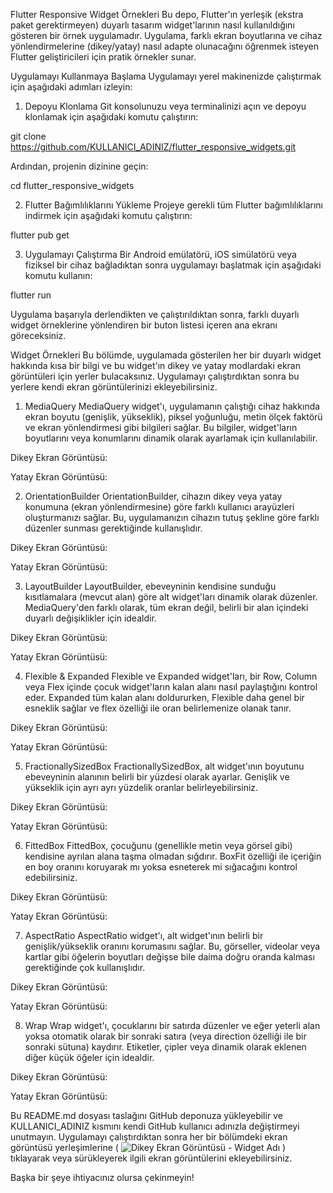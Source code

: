 Flutter Responsive Widget Örnekleri
Bu depo, Flutter'ın yerleşik (ekstra paket gerektirmeyen) duyarlı tasarım widget'larının nasıl kullanıldığını gösteren bir örnek uygulamadır. Uygulama, farklı ekran boyutlarına ve cihaz yönlendirmelerine (dikey/yatay) nasıl adapte olunacağını öğrenmek isteyen Flutter geliştiricileri için pratik örnekler sunar.

Uygulamayı Kullanmaya Başlama
Uygulamayı yerel makinenizde çalıştırmak için aşağıdaki adımları izleyin:

1. Depoyu Klonlama
Git konsolunuzu veya terminalinizi açın ve depoyu klonlamak için aşağıdaki komutu çalıştırın:

git clone https://github.com/KULLANICI_ADINIZ/flutter_responsive_widgets.git

Ardından, projenin dizinine geçin:

cd flutter_responsive_widgets

2. Flutter Bağımlılıklarını Yükleme
Projeye gerekli tüm Flutter bağımlılıklarını indirmek için aşağıdaki komutu çalıştırın:

flutter pub get

3. Uygulamayı Çalıştırma
Bir Android emülatörü, iOS simülatörü veya fiziksel bir cihaz bağladıktan sonra uygulamayı başlatmak için aşağıdaki komutu kullanın:

flutter run

Uygulama başarıyla derlendikten ve çalıştırıldıktan sonra, farklı duyarlı widget örneklerine yönlendiren bir buton listesi içeren ana ekranı göreceksiniz.

Widget Örnekleri
Bu bölümde, uygulamada gösterilen her bir duyarlı widget hakkında kısa bir bilgi ve bu widget'ın dikey ve yatay modlardaki ekran görüntüleri için yerler bulacaksınız. Uygulamayı çalıştırdıktan sonra bu yerlere kendi ekran görüntülerinizi ekleyebilirsiniz.

1. MediaQuery
MediaQuery widget'ı, uygulamanın çalıştığı cihaz hakkında ekran boyutu (genişlik, yükseklik), piksel yoğunluğu, metin ölçek faktörü ve ekran yönlendirmesi gibi bilgileri sağlar. Bu bilgiler, widget'ların boyutlarını veya konumlarını dinamik olarak ayarlamak için kullanılabilir.

Dikey Ekran Görüntüsü:


Yatay Ekran Görüntüsü:


2. OrientationBuilder
OrientationBuilder, cihazın dikey veya yatay konumuna (ekran yönlendirmesine) göre farklı kullanıcı arayüzleri oluşturmanızı sağlar. Bu, uygulamanızın cihazın tutuş şekline göre farklı düzenler sunması gerektiğinde kullanışlıdır.

Dikey Ekran Görüntüsü:


Yatay Ekran Görüntüsü:


3. LayoutBuilder
LayoutBuilder, ebeveyninin kendisine sunduğu kısıtlamalara (mevcut alan) göre alt widget'ları dinamik olarak düzenler. MediaQuery'den farklı olarak, tüm ekran değil, belirli bir alan içindeki duyarlı değişiklikler için idealdir.

Dikey Ekran Görüntüsü:


Yatay Ekran Görüntüsü:


4. Flexible & Expanded
Flexible ve Expanded widget'ları, bir Row, Column veya Flex içinde çocuk widget'ların kalan alanı nasıl paylaştığını kontrol eder. Expanded tüm kalan alanı doldururken, Flexible daha genel bir esneklik sağlar ve flex özelliği ile oran belirlemenize olanak tanır.

Dikey Ekran Görüntüsü:


Yatay Ekran Görüntüsü:


5. FractionallySizedBox
FractionallySizedBox, alt widget'ının boyutunu ebeveyninin alanının belirli bir yüzdesi olarak ayarlar. Genişlik ve yükseklik için ayrı ayrı yüzdelik oranlar belirleyebilirsiniz.

Dikey Ekran Görüntüsü:


Yatay Ekran Görüntüsü:


6. FittedBox
FittedBox, çocuğunu (genellikle metin veya görsel gibi) kendisine ayrılan alana taşma olmadan sığdırır. BoxFit özelliği ile içeriğin en boy oranını koruyarak mı yoksa esneterek mi sığacağını kontrol edebilirsiniz.

Dikey Ekran Görüntüsü:


Yatay Ekran Görüntüsü:


7. AspectRatio
AspectRatio widget'ı, alt widget'ının belirli bir genişlik/yükseklik oranını korumasını sağlar. Bu, görseller, videolar veya kartlar gibi öğelerin boyutları değişse bile daima doğru oranda kalması gerektiğinde çok kullanışlıdır.

Dikey Ekran Görüntüsü:


Yatay Ekran Görüntüsü:


8. Wrap
Wrap widget'ı, çocuklarını bir satırda düzenler ve eğer yeterli alan yoksa otomatik olarak bir sonraki satıra (veya direction özelliği ile bir sonraki sütuna) kaydırır. Etiketler, çipler veya dinamik olarak eklenen diğer küçük öğeler için idealdir.

Dikey Ekran Görüntüsü:


Yatay Ekran Görüntüsü:


Bu README.md dosyası taslağını GitHub deponuza yükleyebilir ve KULLANICI_ADINIZ kısmını kendi GitHub kullanıcı adınızla değiştirmeyi unutmayın. Uygulamayı çalıştırdıktan sonra her bir bölümdeki ekran görüntüsü yerleşimlerine ( ![Dikey Ekran Görüntüsü - Widget Adı]() ) tıklayarak veya sürükleyerek ilgili ekran görüntülerini ekleyebilirsiniz.

Başka bir şeye ihtiyacınız olursa çekinmeyin!
